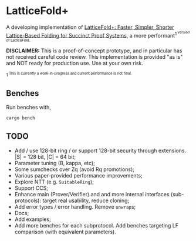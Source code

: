# LatticeFold+

A developing implementation of [LatticeFold+: Faster, Simpler, Shorter Lattice-Based Folding for Succinct Proof Systems](https://eprint.iacr.org/2025/247), a more performant<sup>1<sup> version of LatticeFold.

**DISCLAIMER:** This is a proof-of-concept prototype, and in particular has not received careful code review. This implementation is provided "as is" and NOT ready for production use. Use at your own risk.

<sup>1<sup> This is currently a work-in-progress and current performance is not final.

## Benches
Run benches with,

```sh
cargo bench
```

## TODO
- Add / use 128-bit ring / or support 128-bit security through extensions. |S| = 128 bit, |C| = 64 bit;
- Parameter tuning (B, kappa, etc);
- Some sumchecks over Zq (avoid Rq promotions);
- Various paper-provided performance improvements;
- Explore NTT (e.g. `SuitableRing`);
- Support CCS;
- Enhance main (Prover/Verifier) and and more internal interfaces (sub-protocols): target real usability, reduce cloning;
- Add error types / error handling. Remove `unwrap`s;
- Docs;
- Add examples;
- Add more benches for each subprotocol. Add benches targeting LF comparison (with equivalent parameters).
